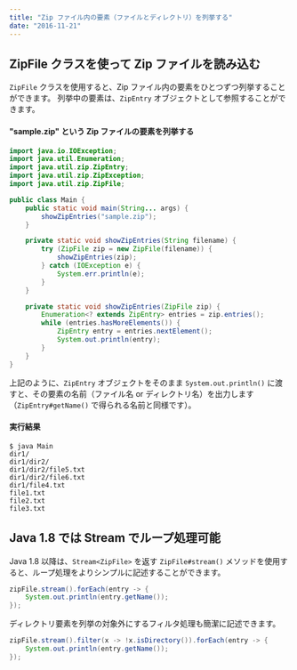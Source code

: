 ```yaml
---
title: "Zip ファイル内の要素（ファイルとディレクトリ）を列挙する"
date: "2016-11-21"
---
```


ZipFile クラスを使って Zip ファイルを読み込む
----

`ZipFile` クラスを使用すると、Zip ファイル内の要素をひとつずつ列挙することができます。
列挙中の要素は、`ZipEntry` オブジェクトとして参照することができます。


#### "sample.zip" という Zip ファイルの要素を列挙する

```java
import java.io.IOException;
import java.util.Enumeration;
import java.util.zip.ZipEntry;
import java.util.zip.ZipException;
import java.util.zip.ZipFile;

public class Main {
    public static void main(String... args) {
        showZipEntries("sample.zip");
    }

    private static void showZipEntries(String filename) {
        try (ZipFile zip = new ZipFile(filename)) {
            showZipEntries(zip);
        } catch (IOException e) {
            System.err.println(e);
        }
    }

    private static void showZipEntries(ZipFile zip) {
        Enumeration<? extends ZipEntry> entries = zip.entries();
        while (entries.hasMoreElements()) {
            ZipEntry entry = entries.nextElement();
            System.out.println(entry);
        }
    }
}
```

上記のように、`ZipEntry` オブジェクトをそのまま `System.out.println()` に渡すと、その要素の名前（ファイル名 or ディレクトリ名）を出力します（`ZipEntry#getName()` で得られる名前と同様です）。

#### 実行結果

```
$ java Main
dir1/
dir1/dir2/
dir1/dir2/file5.txt
dir1/dir2/file6.txt
dir1/file4.txt
file1.txt
file2.txt
file3.txt
```

Java 1.8 では Stream でループ処理可能
----

Java 1.8 以降は、`Stream<ZipFile>` を返す `ZipFile#stream()` メソッドを使用すると、ループ処理をよりシンプルに記述することができます。

```java
zipFile.stream().forEach(entry -> {
    System.out.println(entry.getName());
});
```

ディレクトリ要素を列挙の対象外にするフィルタ処理も簡潔に記述できます。

```java
zipFile.stream().filter(x -> !x.isDirectory()).forEach(entry -> {
    System.out.println(entry.getName());
});
```

